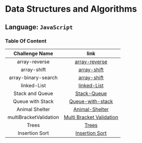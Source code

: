 # Data Structures and Algorithms

## Language: `JavaScript`

### Table Of Content

|     Challenge Name     |                                                                       link                                                                        |
| :--------------------: | :-----------------------------------------------------------------------------------------------------------------------------------------------: |
|     array-reverse      |            [array-reverse](https://github.com/sayefdeen/data-structures-and-algorithms/tree/master/javascript/challenges/arrayReverse)            |
|      array-shift       |              [array-shift](https://github.com/sayefdeen/data-structures-and-algorithms/tree/master/javascript/challenges/arrayShift)              |
|  array-binary-search   |          [array-shift](https://github.com/sayefdeen/data-structures-and-algorithms/tree/master/javascript/challenges/arrayBinarySearch)           |
|      linked-List       |      [linked-List](https://github.com/sayefdeen/data-structures-and-algorithms/tree/master/javascript/challenges/Data-Structures/linkedList)      |
|    Stack and Queue     |   [Stack-Queue](https://github.com/sayefdeen/data-structures-and-algorithms/tree/master/javascript/challenges/Data-Structures/stacksAndQueues)    |
|    Queue with Stack    | [Queue-with-stack](https://github.com/sayefdeen/data-structures-and-algorithms/tree/master/javascript/challenges/Data-Structures/queueWithStacks) |
|     Animal Shelter     | [Animal-Shelter](https://github.com/sayefdeen/data-structures-and-algorithms/tree/master/javascript/challenges/Data-Structures/fifoAnimalShelter) |
| multiBracketValidation | [Multi Bracket Validation](https://github.com/sayefdeen/data-structures-and-algorithms/tree/master/javascript/challenges/multiBracketValidation)  |
|         Trees          |                    [Trees](https://github.com/sayefdeen/data-structures-and-algorithms/tree/master/javascript/challenges/Tree)                    |
|     Insertion Sort     |       [Insertion Sort](https://github.com/sayefdeen/data-structures-and-algorithms/tree/master/javascript/challenges/sorting/insertionSort)       |
